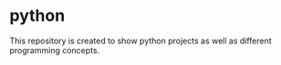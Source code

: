 # python
This repository is created to show python projects as well as different programming concepts. 
